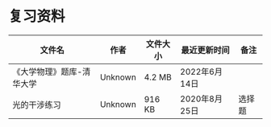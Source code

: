 # 复习资料

文件名|作者|文件大小|最近更新时间|备注
---|---|---|---|---
《大学物理》题库-清华大学|Unknown|4.2 MB|2022年6月14日
光的干涉练习|Unknown|916 KB|2020年8月25日|选择题
